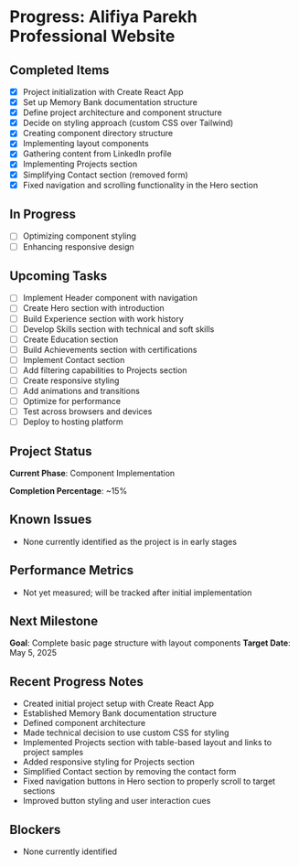 # Progress: Alifiya Parekh Professional Website

## Completed Items
- [x] Project initialization with Create React App
- [x] Set up Memory Bank documentation structure
- [x] Define project architecture and component structure
- [x] Decide on styling approach (custom CSS over Tailwind)
- [x] Creating component directory structure
- [x] Implementing layout components
- [x] Gathering content from LinkedIn profile
- [x] Implementing Projects section
- [x] Simplifying Contact section (removed form)
- [x] Fixed navigation and scrolling functionality in the Hero section

## In Progress
- [ ] Optimizing component styling
- [ ] Enhancing responsive design

## Upcoming Tasks
- [ ] Implement Header component with navigation
- [ ] Create Hero section with introduction
- [ ] Build Experience section with work history
- [ ] Develop Skills section with technical and soft skills
- [ ] Create Education section
- [ ] Build Achievements section with certifications
- [ ] Implement Contact section
- [ ] Add filtering capabilities to Projects section
- [ ] Create responsive styling
- [ ] Add animations and transitions
- [ ] Optimize for performance
- [ ] Test across browsers and devices
- [ ] Deploy to hosting platform

## Project Status
**Current Phase**: Component Implementation

**Completion Percentage**: ~15%

## Known Issues
- None currently identified as the project is in early stages

## Performance Metrics
- Not yet measured; will be tracked after initial implementation

## Next Milestone
**Goal**: Complete basic page structure with layout components
**Target Date**: May 5, 2025

## Recent Progress Notes
- Created initial project setup with Create React App
- Established Memory Bank documentation structure
- Defined component architecture
- Made technical decision to use custom CSS for styling
- Implemented Projects section with table-based layout and links to project samples
- Added responsive styling for Projects section
- Simplified Contact section by removing the contact form
- Fixed navigation buttons in Hero section to properly scroll to target sections
- Improved button styling and user interaction cues

## Blockers
- None currently identified
